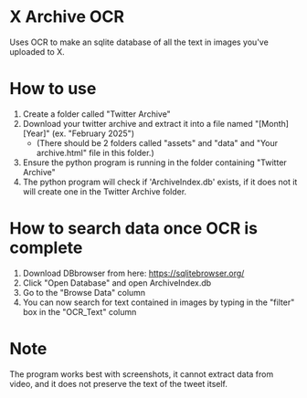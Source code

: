 # X Archive OCR
Uses OCR to make an sqlite database of all the text in images you've uploaded to X.

# How to use
1. Create a folder called "Twitter Archive"
2. Download your twitter archive and extract it into a file named "[Month] [Year]" (ex. "February 2025")
   - (There should be 2 folders called "assets" and "data" and "Your archive.html" file in this folder.)
3. Ensure the python program is running in the folder containing "Twitter Archive"
4. The python program will check if 'ArchiveIndex.db' exists, if it does not it will create one in the Twitter Archive folder.

# How to search data once OCR is complete
1. Download DBbrowser from here: https://sqlitebrowser.org/
2. Click "Open Database" and open ArchiveIndex.db
3. Go to the "Browse Data" column
4. You can now search for text contained in images by typing in the "filter" box in the "OCR_Text" column

# Note
The program works best with screenshots, it cannot extract data from video, and it does not preserve the text of the tweet itself.
